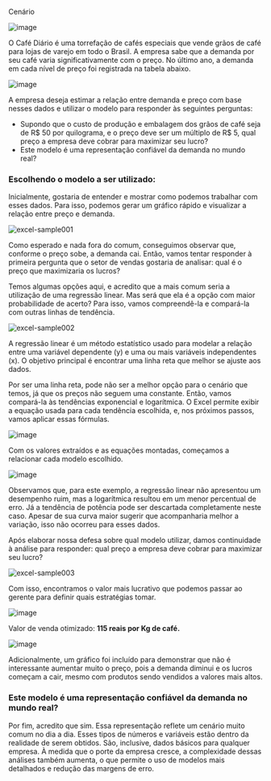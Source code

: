 Cenário

![image](https://github.com/user-attachments/assets/5606bd8c-f7b7-429e-a3a9-57ed10c970f7)

O Café Diário é uma torrefação de cafés especiais que vende grãos de café para lojas de varejo em todo o Brasil. A empresa sabe que a demanda por seu café varia significativamente com o preço. No último ano, a demanda em cada nível de preço foi registrada na tabela abaixo.

![image](https://github.com/user-attachments/assets/9f7f2068-8870-433f-86a7-c2bc33509772)

A empresa deseja estimar a relação entre demanda e preço com base nesses dados e utilizar o modelo para responder às seguintes perguntas:

 - Supondo que o custo de produção e embalagem dos grãos de café seja de R$ 50 por quilograma, e o preço deve ser um múltiplo de R$ 5, qual preço a empresa deve cobrar para maximizar seu lucro?
 - Este modelo é uma representação confiável da demanda no mundo real?

### Escolhendo o modelo a ser utilizado:

Inicialmente, gostaria de entender e mostrar como podemos trabalhar com esses dados. Para isso, podemos gerar um gráfico rápido e visualizar a relação entre preço e demanda.

![excel-sample001](https://github.com/user-attachments/assets/55a22a8b-0c0a-4ac5-99fb-a25f637102d5)

Como esperado e nada fora do comum, conseguimos observar que, conforme o preço sobe, a demanda cai. Então, vamos tentar responder à primeira pergunta que o setor de vendas gostaria de analisar: qual é o preço que maximizaria os lucros?

Temos algumas opções aqui, e acredito que a mais comum seria a utilização de uma regressão linear. Mas será que ela é a opção com maior probabilidade de acerto? Para isso, vamos compreendê-la e compará-la com outras linhas de tendência.

![excel-sample002](https://github.com/user-attachments/assets/b4055411-8e0e-4e7f-86c9-0a7206f951ad)

A regressão linear é um método estatístico usado para modelar a relação entre uma variável dependente (y) e uma ou mais variáveis independentes (x). O objetivo principal é encontrar uma linha reta que melhor se ajuste aos dados.

Por ser uma linha reta, pode não ser a melhor opção para o cenário que temos, já que os preços não seguem uma constante. Então, vamos compará-la às tendências exponencial e logarítmica. O Excel permite exibir a equação usada para cada tendência escolhida, e, nos próximos passos, vamos aplicar essas fórmulas.

![image](https://github.com/user-attachments/assets/530db76e-c215-4346-a167-d2a1b917126a)

Com os valores extraídos e as equações montadas, começamos a relacionar cada modelo escolhido.

![image](https://github.com/user-attachments/assets/62289b1f-0ef7-4b85-8956-c3a870e29b68)

Observamos que, para este exemplo, a regressão linear não apresentou um desempenho ruim, mas a logarítmica resultou em um menor percentual de erro. Já a tendência de potência pode ser descartada completamente neste caso. Apesar de sua curva maior sugerir que acompanharia melhor a variação, isso não ocorreu para esses dados.

Após elaborar nossa defesa sobre qual modelo utilizar, damos continuidade à análise para responder: qual preço a empresa deve cobrar para maximizar seu lucro?

![excel-sample003](https://github.com/user-attachments/assets/6adedd54-5187-4d9a-836a-16ea40b5777d)


Com isso, encontramos o valor mais lucrativo que podemos passar ao gerente para definir quais estratégias tomar.

![image](https://github.com/user-attachments/assets/c7411867-2d26-426e-88b5-544317cd391e)

Valor de venda otimizado: **115 reais por Kg de café.**

![image](https://github.com/user-attachments/assets/1e3f158e-240b-40ee-a795-2a53f316f20a)

Adicionalmente, um gráfico foi incluído para demonstrar que não é interessante aumentar muito o preço, pois a demanda diminui e os lucros começam a cair, mesmo com produtos sendo vendidos a valores mais altos.

### Este modelo é uma representação confiável da demanda no mundo real?

Por fim, acredito que sim. Essa representação reflete um cenário muito comum no dia a dia. Esses tipos de números e variáveis estão dentro da realidade de serem obtidos. São, inclusive, dados básicos para qualquer empresa. À medida que o porte da empresa cresce, a complexidade dessas análises também aumenta, o que permite o uso de modelos mais detalhados e redução das margens de erro.










